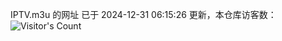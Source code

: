 IPTV.m3u 的网址 已于 2024-12-31 06:15:26 更新，本仓库访客数：![Visitor's Count](https://profile-counter.glitch.me/hero1898_tv/count.svg)
